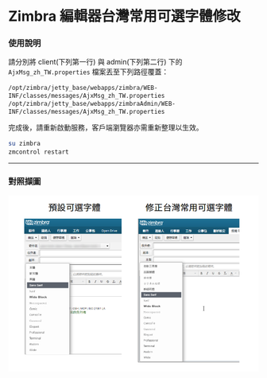 # Zimbra 編輯器台灣常用可選字體修改

### 使用說明  
    
請分別將 client(下列第一行) 與 admin(下列第二行) 下的 `AjxMsg_zh_TW.properties` 檔案丟至下列路徑覆蓋：
```
/opt/zimbra/jetty_base/webapps/zimbra/WEB-INF/classes/messages/AjxMsg_zh_TW.properties
/opt/zimbra/jetty_base/webapps/zimbraAdmin/WEB-INF/classes/messages/AjxMsg_zh_TW.properties
```
  
  
完成後，請重新啟動服務，客戶端瀏覽器亦需重新整理以生效。
```bash
su zimbra
zmcontrol restart
```
  
---
  
### 對照擷圖

![image](https://raw.githubusercontent.com/jasoncheng7115/zimbra_zimlets/master/taiwanfontFamily/%E5%85%A9%E5%9C%96%E5%B0%8D%E7%85%A7.png)
